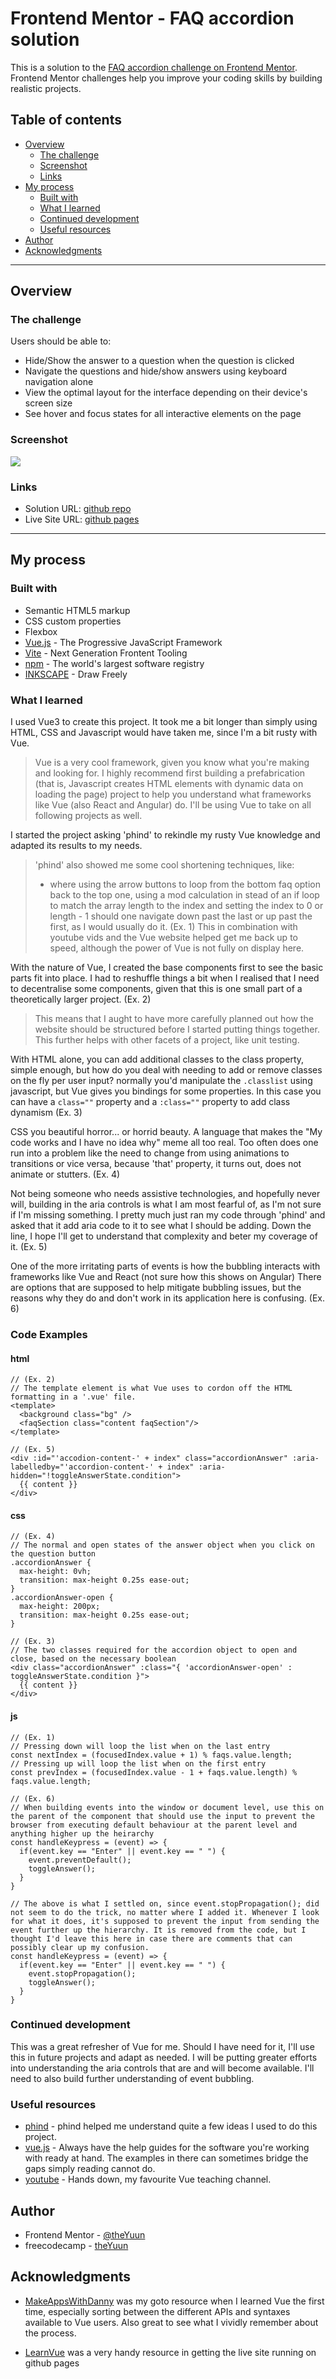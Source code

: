 # Frontend Mentor - FAQ accordion solution

This is a solution to the [FAQ accordion challenge on Frontend Mentor](https://www.frontendmentor.io/challenges/faq-accordion-wyfFdeBwBz). Frontend Mentor challenges help you improve your coding skills by building realistic projects. 

## Table of contents

- [Overview](#overview)
  - [The challenge](#the-challenge)
  - [Screenshot](#screenshot)
  - [Links](#links)
- [My process](#my-process)
  - [Built with](#built-with)
  - [What I learned](#what-i-learned)
  - [Continued development](#continued-development)
  - [Useful resources](#useful-resources)
- [Author](#author)
- [Acknowledgments](#acknowledgments)
---
## Overview

### The challenge

Users should be able to:

- Hide/Show the answer to a question when the question is clicked
- Navigate the questions and hide/show answers using keyboard navigation alone
- View the optimal layout for the interface depending on their device's screen size
- See hover and focus states for all interactive elements on the page

### Screenshot

![](./screenshot.jpg)

### Links

- Solution URL: [github repo](https://github.com/theYuun/fem_faq-accordion.git)
- Live Site URL: [github pages](https://theyuun.github.io/fem_faq-accordion/)
---
## My process

### Built with

- Semantic HTML5 markup
- CSS custom properties
- Flexbox
- [Vue.js](https://vuejs.org) - The Progressive JavaScript Framework
- [Vite](https://vitejs.dev/) - Next Generation Frontent Tooling
- [npm](npmjs.com) - The world's largest software registry
- [INKSCAPE](https://inkscape.org/) - Draw Freely

### What I learned

I used Vue3 to create this project. It took me a bit longer than simply using HTML, CSS and Javascript would have taken me, since I'm a bit rusty with Vue.
> Vue is a very cool framework, given you know what you're making and looking for. I highly recommend first building a prefabrication (that is, Javascript creates HTML elements with dynamic data on loading the page) project to help you understand what frameworks like Vue (also React and Angular) do. I'll be using Vue to take on all following projects as well.

I started the project asking 'phind' to rekindle my rusty Vue knowledge and adapted its results to my needs.
> 'phind' also showed me some cool shortening techniques, like:
> - where using the arrow buttons to loop from the bottom faq option back to the top one, using a mod calculation in stead of an if loop to match the array length to the index and setting the index to 0 or length - 1 should one navigate down past the last or up past the first, as I would usually do it. (Ex. 1)
>This in combination with youtube vids and the Vue website helped get me back up to speed, although the power of Vue is not fully on display here.

With the nature of Vue, I created the base components first to see the basic parts fit into place. I had to reshuffle things a bit when I realised that I need to decentralise some components, given that this is one small part of a theoretically larger project. (Ex. 2)
> This means that I aught to have more carefully planned out how the website should be structured before I started putting things together.
> This further helps with other facets of a project, like unit testing.

With HTML alone, you can add additional classes to the class property, simple enough, but how do you deal with needing to add or remove classes on the fly per user input? normally you'd manipulate the ```.classlist``` using javascript, but Vue gives you bindings for some properties. In this case you can have a ```class=""``` property and a ```:class=""``` property to add class dynamism (Ex. 3)

CSS you beautiful horror... or horrid beauty. A language that makes the "My code works and I have no idea why" meme all too real.
Too often does one run into a problem like the need to change from using animations to transitions or vice versa, because 'that' property, it turns out, does not animate or stutters. (Ex. 4)

Not being someone who needs assistive technologies, and hopefully never will, building in the aria controls is what I am most fearful of, as I'm not sure if I'm missing something. I pretty much just ran my code through 'phind' and asked that it add aria code to it to see what I should be adding. Down the line, I hope I'll get to understand that complexity and beter my coverage of it. (Ex. 5)

One of the more irritating parts of events is how the bubbling interacts with frameworks like Vue and React (not sure how this shows on Angular)
There are options that are supposed to help mitigate bubbling issues, but the reasons why they do and don't work in its application here is confusing. (Ex. 6)


### Code Examples

#### html
```
// (Ex. 2)
// The template element is what Vue uses to cordon off the HTML formatting in a '.vue' file.
<template>
  <background class="bg" />
  <faqSection class="content faqSection"/>
</template>
```
```
// (Ex. 5)
<div :id="'accodion-content-' + index" class="accordionAnswer" :aria-labelledby="'accordion-content-' + index" :aria-hidden="!toggleAnswerState.condition">
  {{ content }}
</div>
```
#### css
```
// (Ex. 4)
// The normal and open states of the answer object when you click on the question button
.accordionAnswer {
  max-height: 0vh;
  transition: max-height 0.25s ease-out;
}
.accordionAnswer-open {
  max-height: 200px;
  transition: max-height 0.25s ease-out;
}
```
```
// (Ex. 3)
// The two classes required for the accordion object to open and close, based on the necessary boolean
<div class="accordionAnswer" :class="{ 'accordionAnswer-open' : toggleAnswerState.condition }">
  {{ content }}
</div>
```
#### js
```
// (Ex. 1)
// Pressing down will loop the list when on the last entry
const nextIndex = (focusedIndex.value + 1) % faqs.value.length;
// Pressing up will loop the list when on the first entry
const prevIndex = (focusedIndex.value - 1 + faqs.value.length) % faqs.value.length;
```
```
// (Ex. 6)
// When building events into the window or document level, use this on the parent of the component that should use the input to prevent the browser from executing default behaviour at the parent level and anything higher up the heirarchy
const handleKeypress = (event) => {
  if(event.key == "Enter" || event.key == " ") {
    event.preventDefault();
    toggleAnswer();
  }
}
```
```
// The above is what I settled on, since event.stopPropagation(); did not seem to do the trick, no matter where I added it. Whenever I look for what it does, it's supposed to prevent the input from sending the event further up the hierarchy. It is removed from the code, but I thought I'd leave this here in case there are comments that can possibly clear up my confusion.
const handleKeypress = (event) => {
  if(event.key == "Enter" || event.key == " ") {
    event.stopPropagation();
    toggleAnswer();
  }
}
```

### Continued development

This was a great refresher of Vue for me. Should I have need for it, I'll use this in future projects and adapt as needed.
I will be putting greater efforts into understanding the aria controls that are and will become available.
I'll need to also build further understanding of event bubbling.

### Useful resources

- [phind](https://www.phind.com/search?home=true) - phind helped me understand quite a few ideas I used to do this project.
- [vue.js](https://vuejs.org/guide/quick-start.html) - Always have the help guides for the software you're working with ready at hand. The examples in there can sometimes bridge the gaps simply reading cannot do.
- [youtube](https://www.youtube.com) - Hands down, my favourite Vue teaching channel.

## Author

- Frontend Mentor - [@theYuun](https://www.frontendmentor.io/profile/theYuun)
- freecodecamp - [theYuun](https://www.freecodecamp.org/theYuun)

## Acknowledgments

- [MakeAppsWithDanny](https://www.youtube.com/@MakeAppswithDanny) was my goto resource when I learned Vue the first time, especially sorting between the different APIs and syntaxes available to Vue users. Also great to see what I vividly remember about the process.

- [LearnVue](https://www.youtube.com/watch?v=yo2bMGnIKE8) was a very handy resource in getting the live site running on github pages